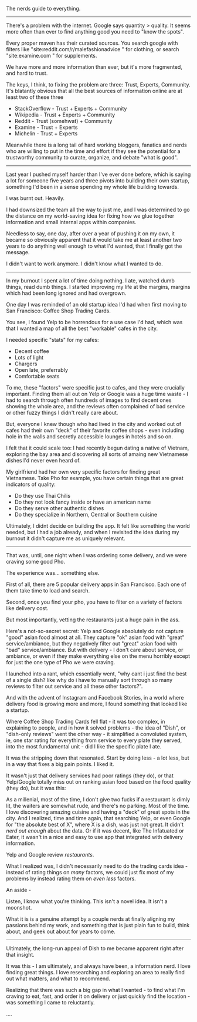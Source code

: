 The nerds guide to everything.

---

There's a problem with the internet. Google says quantity > quality. It seems more often than ever to find anything good you need to "know the spots".

Every proper maven has their curated sources. You search google with filters like "site:reddit.com/r/malefashionadvice " for clothing, or search "site:examine.com " for supplements.

We have more and more information than ever, but it's more fragmented, and hard to trust.

The keys, I think, to fixing the problem are three: Trust, Experts, Community. It's blatantly obvious that all the best sources of information online are at least two of these three

- StackOverflow - Trust + Experts + Community
- Wikipedia - Trust + Experts + Community
- Reddit - Trust (somehwat) + Community
- Examine - Trust + Experts
- Michelin - Trust + Experts

Meanwhile there is a long tail of hard working bloggers, fanatics and nerds who are willing to put in the time and effort if they see the potential for a trustworthy community to curate, organize, and debate "what is good".

---

Last year I pushed myself harder than I've ever done before, which is saying a lot for someone five years and three pivots into building their own startup, something I'd been in a sense spending my whole life building towards.

I was burnt out. Heavily.

I had downsized the team all the way to just me, and I was determined to go the distance on my world-saving idea for fixing how we glue together information and small internal apps within companies.

Needless to say, one day, after over a year of pushing it on my own, it became so obviously apparent that it would take me at least another two years to do anything well enough to what I'd wanted, that I finally got the message.

I didn't want to work anymore. I didn't know what I wanted to do.

---

In my burnout I spent a lot of time doing nothing. I ate, watched dumb things, read dumb things. I started improving my life at the margins, margins which had been long ignored and had overgrown.

One day I was reminded of an old startup idea I'd had when first moving to San Francisco: Coffee Shop Trading Cards.

You see, I found Yelp to be horrendous for a use case I'd had, which was that I wanted a map of all the best "workable" cafes in the city.

I needed specific "stats" for my cafes:

- Decent coffee
- Lots of light
- Chargers
- Open late, preferrably
- Comfortable seats

To me, these "factors" were specific just to cafes, and they were crucially important. Finding them all out on Yelp or Google was a huge time waste - I had to search through often hundreds of images to find decent ones showing the whole area, and the reviews often complained of bad service or other fuzzy things I didn't really care about.

But, everyone I knew though who had lived in the city and worked out of cafes had their own "deck" of their favorite coffee shops - even including hole in the walls and secretly accessible lounges in hotels and so on.

I felt that it could scale too: I had recently begun dating a native of Vietnam, exploring the bay area and discovering all sorts of amaing new Vietnamese dishes I'd never even heard of.

My girlfriend had her own very specific factors for finding great Vietnamese. Take Pho for example, you have certain things that are great indicators of quality:

- Do they use Thai Chilis
- Do they not look fancy inside or have an american name
- Do they serve other authentic dishes
- Do they specialize in Northern, Central or Southern cuisine

Ultimately, I didnt decide on building the app. It felt like something the world needed, but I had a job already, and when I revisited the idea during my burnout it didn't capture me as uniquely relevant.

---

That was, until, one night when I was ordering some delivery, and we were craving some good Pho.

The experience was... something else.

First of all, there are 5 popular delivery apps in San Francisco. Each one of them take time to load and search.

Second, once you find your pho, you have to filter on a variety of factors like delivery cost.

But most importantly, vetting the restaurants just a huge pain in the ass.

Here's a not-so-secret secret: Yelp and Google absolutely do not capture "good" asian food almost at all. They capture "ok" asian food with "great" service/ambiance, but they negatively filter out "great" asian food with "bad" service/ambiance. But with delivery - I don't care about service, or ambiance, or even if they make everything else on the menu horribly except for just the one type of Pho we were craving.

I launched into a rant, which essentially went, "why cant i just find the best of a single dish? like why do i have to manually sort through so many reviews to filter out service and all these other factors?".

And with the advent of Instagram and Facebook Stories, in a world where delivery food is growing more and more, I found something that looked like a startup.

Where Coffee Shop Trading Cards fell flat - it was too complex, in explaining to people, and in how it solved problems - the idea of "Dish", or "dish-only reviews" went the other way - it simplified a convoluted system, ie, one star rating for everything from service to every plate they served, into the most fundamental unit - did I like the specific plate I ate.

It was the stripping down that resonated. Start by doing less - a lot less, but in a way that fixes a big pain points. I liked it.

It wasn't just that delivery services had poor ratings (they do), or that Yelp/Google totally miss out on ranking asian food based on the food quality (they do), but it was this:

As a millenial, most of the time, I don't give two fucks if a restaurant is dimly lit, the waiters are somewhat rude, and there's no parking. Most of the time. I love discovering amazing cuisine and having a "deck" of great spots in the city. And I realized, time and time again, that searching Yelp, or even Google for "the absolute best of X", where X is a dish, was just not great. It didn't _nerd out enough_ about the data. Or if it was decent, like The Infatuated or Eater, it wasn't in a nice and easy to use app that integrated with delivery information.

Yelp and Google review _restaurants_.

What I realized was, I didn't necessarily need to do the trading cards idea - instead of rating things on _many_ factors, we could just fix most of my problems by instead rating them on _even less_ factors.

An aside -

Listen, I know what you're thinking. This isn't a novel idea. It isn't a moonshot.

What it is is a genuine attempt by a couple nerds at finally aligning my passions behind my work, and something that is just plain fun to build, think about, and geek out about for years to come.

---

Ultimately, the long-run appeal of Dish to me became apparent right after that insight.

It was this - I am ultimately, and always have been, a information nerd. I love finding great things. I love researching and exploring an area to really find out what matters, and what to recommend.

Realizing that there was such a big gap in what I wanted - to find what I'm craving to eat, fast, and order it on delivery or just quickly find the location - was something I came to reluctantly.

....
